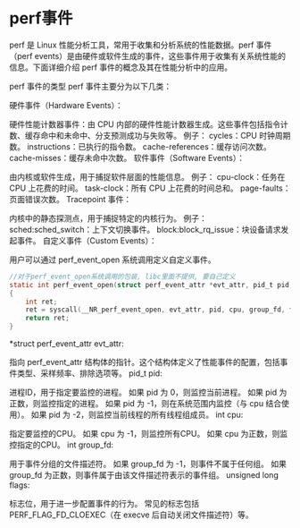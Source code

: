 # perf事件

perf 是 Linux 性能分析工具，常用于收集和分析系统的性能数据。perf 事件（perf events）是由硬件或软件生成的事件，这些事件用于收集有关系统性能的信息。下面详细介绍 perf 事件的概念及其在性能分析中的应用。

perf 事件的类型
perf 事件主要分为以下几类：

硬件事件（Hardware Events）：

硬件性能计数器事件：由 CPU 内部的硬件性能计数器生成。这些事件包括指令计数、缓存命中和未命中、分支预测成功与失败等。
例子：
cycles：CPU 时钟周期数。
instructions：已执行的指令数。
cache-references：缓存访问次数。
cache-misses：缓存未命中次数。
软件事件（Software Events）：

由内核或软件生成，用于捕捉软件层面的性能信息。
例子：
cpu-clock：任务在 CPU 上花费的时间。
task-clock：所有 CPU 上花费的时间总和。
page-faults：页面错误次数。
Tracepoint 事件：

内核中的静态探测点，用于捕捉特定的内核行为。
例子：
sched:sched_switch：上下文切换事件。
block:block_rq_issue：块设备请求发起事件。
自定义事件（Custom Events）：

用户可以通过 perf_event_open 系统调用定义自定义事件。

```c
//对于perf_event_open系统调用的包装, libc里面不提供, 要自己定义
static int perf_event_open(struct perf_event_attr *evt_attr, pid_t pid, int cpu, int group_fd, unsigned long flags)
{
    int ret;
    ret = syscall(__NR_perf_event_open, evt_attr, pid, cpu, group_fd, flags);
    return ret;
}
```
*struct perf_event_attr evt_attr:

指向 perf_event_attr 结构体的指针。这个结构体定义了性能事件的配置，包括事件类型、采样频率、排除选项等。
pid_t pid:

进程ID，用于指定要监控的进程。
如果 pid 为 0，则监控当前进程。
如果 pid 为正数，则监控指定的进程。
如果 pid 为 -1，则在系统范围内监控（与 cpu 结合使用）。
如果 pid 为 -2，则监控当前线程的所有线程组成员。
int cpu:

指定要监控的CPU。
如果 cpu 为 -1，则监控所有CPU。
如果 cpu 为正数，则监控指定的CPU。
int group_fd:

用于事件分组的文件描述符。
如果 group_fd 为 -1，则事件不属于任何组。
如果 group_fd 为正数，则事件属于由该文件描述符表示的事件组。
unsigned long flags:

标志位，用于进一步配置事件的行为。
常见的标志包括 PERF_FLAG_FD_CLOEXEC（在 execve 后自动关闭文件描述符）等。